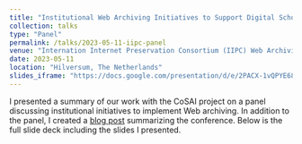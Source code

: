 ```yaml
---
title: "Institutional Web Archiving Initiatives to Support Digital Scholarship"
collection: talks
type: "Panel"
permalink: /talks/2023-05-11-iipc-panel
venue: "Internation Internet Preservation Consortium (IIPC) Web Archiving Conference (WAC)"
date: 2023-05-11
location: "Hilversum, The Netherlands"
slides_iframe: "https://docs.google.com/presentation/d/e/2PACX-1vQPYE68CJ6vuoAhdY9G1W-VllA01Fz-j6oXmu7pu_S3MB4-Zx_pPe3OFwYael0SOWaAPUpi-Qts988Z"
---
```


I presented a summary of our work with the CoSAI project on a panel discussing institutional initiatives to implement Web archiving. In addition to the panel, I created a [blog post](https://ws-dl.blogspot.com/2023/05/iipc-wac-2023.html) summarizing the conference. Below is the full slide deck including the slides I presented. 
